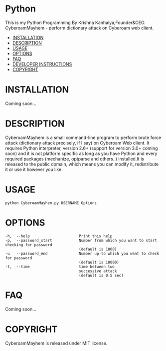 # Python
This is my Python Programming By Krishna Kanhaiya,Founder&CEO.
CyberoamMayhem - perform dictionary attack on Cyberoam web client.

- [INSTALLATION](#installation)
- [DESCRIPTION](#description)
- [USAGE](#usage)
- [OPTIONS](#options)
- [FAQ](#faq)
- [DEVELOPER INSTRUCTIONS](#developer-instructions)
- [COPYRIGHT](#copyright)

# INSTALLATION

Coming soon...

# DESCRIPTION

CyberoamMayhem is a small command-line program to perform brute force attack (dictionary attack precisely, if I say) on Cyberoam Web client. It requires Python interpreter, version 2.6+ (support for version 3.0+ coming soon) and it is not platform specific as long as you have Python and every required packages (mechanize, optparse and others..) installed.It is released to the public domain, which means you can modify it, redistribute it or use it however you like.

# USAGE

    python CyberoamMayhem.py USERNAME Options    

# OPTIONS

    -h,  --help                      Print this help
    -p,  --password_start            Number from which you want to start checking for password 
                                     (default is 1000)
    -u   --password_end              Number up-to which you want to check for password
                                     (default is 10000)
    -t,  --time                      time between two
                                     successive attack
                                     (default is 0.5 sec)                                 


# FAQ

Coming soon...


# COPYRIGHT

CyberoamMayhem is released under MIT license.


